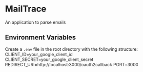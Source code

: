 # MailTrace
An application to parse emails 

## Environment Variables
Create a `.env` file in the root directory with the following structure:
  CLIENT_ID=your_google_client_id
  CLIENT_SECRET=your_google_client_secret
  REDIRECT_URI=http://localhost:3000/oauth2callback
  PORT=3000
